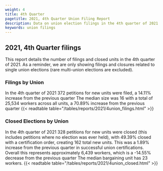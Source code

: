 ```yaml
---
weight: 4
title: 4th Quarter
pagetitle: 2021, 4th Quarter Union Filing Report
description: Data on union election filings in the 4th quarter of 2021
keywords: union filings
---
```


## 2021, 4th Quarter filings

This report details the number of filings and closed units in the 4th quarter of 2021. As a reminder, we are only showing filings and closures related to single union elections (rare multi-union elections are excluded).

### Filings by Union
In the 4th quarter of 2021 372 petitions for new units were filed, a 14.11% increase from the previous quarter The median size was 16 with a total of 25,534 workers across all units, a 70.89% increase from the previous quarter
{{< readtable table="/tables/reports/2021/4union_filings.html" >}}

### Closed Elections by Union
In the 4th quarter of 2021 328 petitions for new units were closed (this includes petitions where no election was ever held), with 49.39% closed with a certification order, creating 162 total new units. This was a 1.89% increase from the previous quarter in successful union certifications. Overall this represents approximately 6,439 workers, which is a -14.55% decrease from the previous quarter The median bargaining unit has 23 workers.
{{< readtable table="/tables/reports/2021/4union_closed.html" >}}
